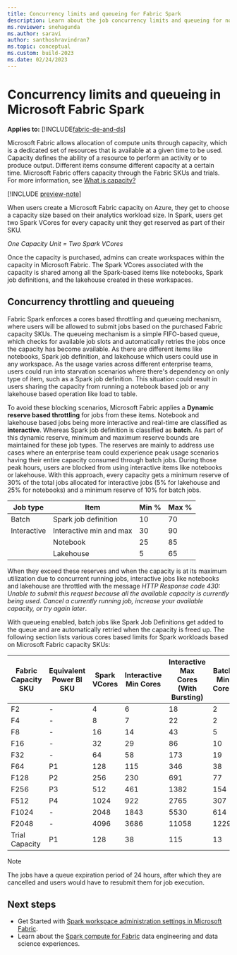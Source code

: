 ```yaml
---
title: Concurrency limits and queueing for Fabric Spark
description: Learn about the job concurrency limits and queueing for notebooks, Spark job definitions and lakehouse jobs in Fabric.
ms.reviewer: snehagunda
ms.author: saravi
author: santhoshravindran7
ms.topic: conceptual
ms.custom: build-2023
ms.date: 02/24/2023
---
```

# Concurrency limits and queueing in Microsoft Fabric Spark

**Applies to:** [!INCLUDE[fabric-de-and-ds](includes/fabric-de-ds.md)]

Microsoft Fabric allows allocation of compute units through capacity, which is a dedicated set of resources that is available at a given time to be used. Capacity defines the ability of a resource to perform an activity or to produce output. Different items consume different capacity at a certain time. Microsoft Fabric offers capacity through the Fabric SKUs and trials. For more information, see [What is capacity?](../enterprise/scale-capacity.md)

[!INCLUDE [preview-note](../includes/preview-note.md)]

When users create a Microsoft Fabric capacity on Azure, they get to choose a capacity size based on their analytics workload size. In Spark, users get two Spark VCores for every capacity unit they get reserved as part of their SKU.

*One Capacity Unit = Two Spark VCores*

Once the capacity is purchased, admins can create workspaces within the capacity in Microsoft Fabric. The Spark VCores associated with the capacity is shared among all the Spark-based items like notebooks, Spark job definitions, and the lakehouse created in these workspaces.

## Concurrency throttling and queueing

Fabric Spark enforces a cores based throttling and queueing mechanism, where users will be allowed to submit jobs based on the purchased Fabric capacity SKUs. The queueing mechanism is a simple FIFO-based queue, which checks for available job slots and automatically retries the jobs once the capacity has become available. As there are different items like notebooks, Spark job definition, and lakehouse which users could use in any workspace. As the usage varies across different enterprise teams, users could run into starvation scenarios where there's dependency on only type of item, such as a Spark job definition. This situation could result in users sharing the capacity from running a notebook based job or any lakehouse based operation like load to table.

To avoid these blocking scenarios, Microsoft Fabric applies a **Dynamic reserve based throttling** for jobs from these items. Notebook and lakehouse based jobs being more interactive and real-time are classified as **interactive**. Whereas Spark job definition is classified as **batch**. As part of this dynamic reserve, minimum and maximum reserve bounds are maintained for these job types. The reserves are mainly to address use cases where an enterprise team could experience peak usage scenarios having their entire capacity consumed through batch jobs. During those peak hours, users are blocked from using interactive items like notebooks or lakehouse. With this approach, every capacity gets a minimum reserve of 30% of the total jobs allocated for interactive jobs (5% for lakehouse and 25% for notebooks) and a minimum reserve of 10% for batch jobs.  

| Job type | Item | Min % | Max % |
|--|--|--|--|
| Batch | Spark job definition | 10 | 70 |
| Interactive | Interactive min and max | 30 | 90 |
|  | Notebook | 25 | 85 |
|  | Lakehouse | 5 | 65 |

When they exceed these reserves and when the capacity is at its maximum utilization due to concurrent running jobs, interactive jobs like notebooks and lakehouse are throttled with the message *HTTP Response code 430: Unable to submit this request because all the available capacity is currently being used. Cancel a currently running job, increase your available capacity, or try again later*.

With queueing enabled, batch jobs like Spark Job Definitions get added to the queue and are automatically retried when the capacity is freed up.
The following section lists various cores based limits for Spark workloads based on Microsoft Fabric capacity SKUs: 

| Fabric Capacity SKU | Equivalent Power BI SKU | Spark VCores | Interactive Min Cores | Interactive Max Cores (With Bursting) | Batch Min Cores | Batch Max Cores (With Bursting) | Queue Limit |
|---------------------|-------------------------|--------------|-------------|------------|------|------|------------|
| F2                  | -                       | 4            | 6           | 18         | 2    | 14   | 4          |
| F4                  | -                       | 8            | 7           | 22         | 2    | 17   | 4          |
| F8                  | -                       | 16           | 14          | 43         | 5    | 34   | 8          |
| F16                 | -                       | 32           | 29          | 86         | 10   | 67   | 16         |
| F32                 | -                       | 64           | 58          | 173        | 19   | 134  | 32         |
| F64                 | P1                      | 128          | 115         | 346        | 38   | 269  | 64         |
| F128                | P2                      | 256          | 230         | 691        | 77   | 538  | 128        |
| F256                | P3                      | 512          | 461         | 1382       | 154  | 1075 | 256        |
| F512                | P4                      | 1024         | 922         | 2765       | 307  | 2150 | 512        |
| F1024               | -                       | 2048         | 1843        | 5530       | 614  | 4301 | 1024       |
| F2048               | -                       | 4096         | 3686        | 11058      | 1229 | 8602 | 2048       |
| Trial Capacity      | P1                      | 128          | 38          | 115        | 13   | 90   | NA         |

> [!NOTE]
> The jobs have a queue expiration period of 24 hours, after which they are cancelled and users would have to resubmit them for job execution.

## Next steps

* Get Started with [Spark workspace administration settings in Microsoft Fabric](workspace-admin-settings.md).
* Learn about the [Spark compute for Fabric](spark-compute.md) data engineering and data science experiences.
